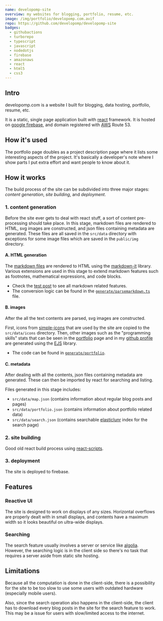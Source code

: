 ```yaml
---
name: developomp-site
overview: my websites for blogging, portfolio, resume, etc.
image: /img/portfolio/developomp.com.avif
repo: https://github.com/developomp/developomp-site
badges:
  - githubactions
  - turborepo
  - typescript
  - javascript
  - nodedotjs
  - firebase
  - amazonaws
  - react
  - html5
  - css3
---
```


## Intro

developomp.com is a website I built for blogging, data hosting, portfolio, resume, etc.

It is a static, single page application built with [react](https://reactjs.org) framework.
It is hosted on [google firebase](https://firebase.google.com), and domain registered with [AWS](https://aws.amazon.com) Route 53.

## How it's used

The portfolio page doubles as a project description page where it lists some interesting aspects of the project.
It's basically a developer's note where I show parts I put extra effort and want people to know about it.

## How it works

The build process of the site can be subdivided into three major stages: _content generation_, _site building_, and _deployment_.

### 1. content generation

Before the site ever gets to deal with react stuff, a sort of content pre-processing should take place.
In this stage, markdown files are rendered to HTML, svg images are constructed, and json files containing metadata are generated.
These files are all saved in the `src/data` directory with exceptions for some image files which are saved in the `public/img` directory.

#### A. HTML generation

The [markdown files](https://github.com/developomp/developomp-site/tree/master/markdown) are rendered to HTML using the [markdown-it](https://github.com/markdown-it/markdown-it) library.
Various extensions are used in this stage to extend markdown features such as footnotes, mathematical expressions, and code blocks.

- Check the [test post](/posts/test-post) to see all markdown related features.
- The conversion logic can be found in the [`generate/parsemarkdown.ts`](https://github.com/developomp/developomp-site/blob/master/generate/parseMarkdown.ts) file.

#### B. images

After the all the text contents are parsed, svg images are constructed.

First, icons from [simple-icons](https://github.com/simple-icons/simple-icons) that are used by the site are copied to the `src/data/icons` directory.
Then, other images such as the "programming skills" stats that can be seen in the [portfolio](/portfolio) page and in my [github profile](https://github.com/developomp#skills) are generated using the [EJS](https://ejs.co) library.

- The code can be found in [`generate/portfolio`](https://github.com/developomp/developomp-site/tree/master/generate/portfolio).

#### C. metadata

After dealing with all the contents, json files containing metadata are generated.
These can then be imported by react for searching and listing.

Files generated in this stage includes:

- `src/data/map.json` (contains information about regular blog posts and pages)
- `src/data/portfolio.json` (contains information about portfolio related data)
- `src/data/search.json` (contains searchable [elasticlunr](https://github.com/weixsong/elasticlunr.js) index for the search page)

### 2. site building

Good old react build process using [react-scripts](https://www.npmjs.com/package/react-scripts).

### 3. deployment

The site is deployed to firebase.

## Features

### Reactive UI

The site is designed to work on displays of any sizes.
Horizontal overflows are properly dealt with in small displays,
and contents have a maximum width so it looks beautiful on ultra-wide displays.

### Searching

The search feature usually involves a server or service like [algolia](https://www.algolia.com).
However, the searching logic is in the client side so there's no task that requires a server aside from static site hosting.

## Limitations

Because all the computation is done in the client-side,
there is a possibility for the site to be too slow to use some users with outdated hardware (especially mobile users).

Also, since the search operation also happens in the client-side,
the client has to download every blog posts in the site for the search feature to work.
This may be a issue for users with slow/limited access to the internet.
